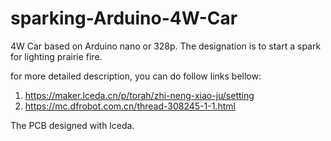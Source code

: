 # sparking-Arduino-4W-Car
4W Car based on Arduino nano or 328p. The designation is to start a spark for lighting prairie fire.

for more detailed description, you can do follow links bellow:
1. https://maker.lceda.cn/p/torah/zhi-neng-xiao-ju/setting
2. https://mc.dfrobot.com.cn/thread-308245-1-1.html

The PCB designed with lceda.
